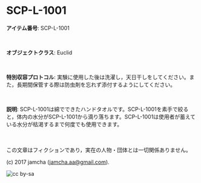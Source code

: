 # SCP-L-1001

**アイテム番号**: SCP-L-1001  

<br>  

**オブジェクトクラス**: Euclid  

<br>  

**特別収容プロトコル**: 実験に使用した後は洗濯し，天日干しをしてください。また，長期間保管する際は防虫剤を忘れず添付するようにしてください。  

<br>  

**説明**: SCP-L-1001は綿でできたハンドタオルです。SCP-L-1001を素手で絞ると，体内の水分がSCP-L-1001から滴り落ちます。SCP-L-1001は使用者が蓄えている水分が枯渇するまで何度でも使用できます。  

<br>  
<br>  
この文章はフィクションであり，実在の人物・団体とは一切関係ありません。  

(c) 2017 jamcha (jamcha.aa@gmail.com).  

![cc by-sa](https://i.creativecommons.org/l/by-sa/4.0/88x31.png)
